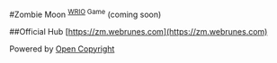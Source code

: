 #Zombie Moon <sup>[WRIO](http://wr.io) Game</sup>
(coming soon)

##Official Hub
[https://zm.webrunes.com](https://zm.webrunes.com)

Powered by [Open Copyright](http://opencopyright.webrunes.com)
